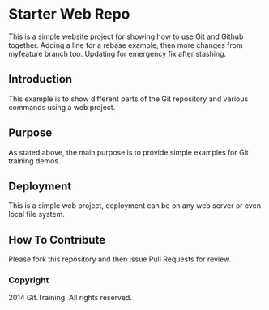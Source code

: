 # Starter Web Repo

This is a simple website project for
showing how to use Git and Github together.
Adding a line for a rebase example, then more changes from myfeature branch too.
Updating for emergency fix after stashing.

## Introduction

This example is to show different parts
of the Git repository and various commands
using a web project.

## Purpose

As stated above, the main purpose is to
provide simple examples for Git training
demos.

## Deployment

This is a simple web project, deployment
can be on any web server or even local
file system.

## How To Contribute

Please fork this repository and then issue Pull Requests for review.

### Copyright

2014 Git.Training. All rights reserved.